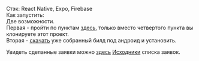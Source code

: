 Стэк: React Native, Expo, Firebase  
Как запустить:  
Две возможности.  
Первая - пройти по пунктам [здесь](https://expo.io/learn), только вместо четвертого пункта вы клонируете этот проект.  
Вторая - [скачать](https://exp-shell-app-assets.s3.us-west-1.amazonaws.com/android/%40maximboychenko/project-zero-38de39bfaedd47168abbd7249fff6d2f-signed.apk) уже собранный билд под андроид и установить.

Увидеть сделанные заявки можно [здесь](https://sa1dai.github.io/project-zero-admin-panel-2/)
[Исходники](https://github.com/sa1dai/project-zero-admin-panel) списка заявок.
